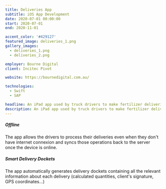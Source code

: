 ```yaml
---
title: Deliveries App
subtitle: iOS App Development
date: 2020-07-01 00:00:00
start: 2020-07-01
end: 2020-11-01

accent_color: '#429127'
featured_image: deliveries_1.png
gallery_images:
  - deliveries_1.png
  - deliveries_2.png

employer: Bourne Digital
client: Incitec Pivot

website: https://bournedigital.com.au/

technologies:
  - Swift
  - SAP

headline: An iPad app used by truck drivers to make fertilizer deliveries during their work day and to assist them with any security checks they need to perform on their vehicles during these deliveries.
description: An iPad app used by truck drivers to make fertilizer deliveries during their work day and to assist them with any security checks they need to perform on their vehicles during these deliveries.
---
```


##### Offline
The app allows the drivers to process their deliveries even when they don't have internet connexion and syncs those operations back to the server once the device is online.

##### Smart Delivery Dockets
The app automatically generates delivery dockets containing all the relevant information about each delivery (calculated quantities, client's signature, GPS coordinates...)
